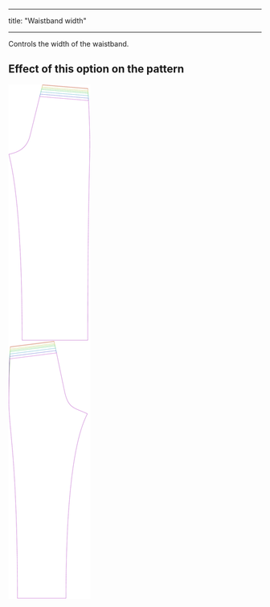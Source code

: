 - - -
title: "Waistband width"
- - -

Controls the width of the waistband.

## Effect of this option on the pattern

![This image shows the effect of this option by superimposing several variants that have a different value for this option](titan_waistbandwidth_sample.svg "Effect of this option on the pattern")
